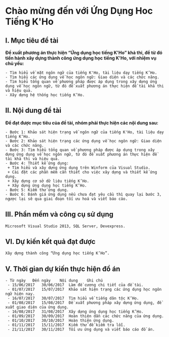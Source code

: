 # Chào mừng đến với Ứng Dụng Hoc Tiếng K'Ho

## I. Mục tiêu đề tài
**Đề xuất phương án thực hiện “Ứng dụng học tiếng K'Ho” khả thi, để từ đó tiến hành xây dựng thành công ứng dụng học tiếng K'Ho, với nhiệm vụ chủ yếu:**
```
- Tìm hiểu về mặt ngôn ngữ của tiếng K'Ho, tài liệu dạy tiếng K’Ho.
- Tìm hiểu các ứng dụng về học ngôn ngữ: Giao diện và các chức năng.
- Tìm hiểu tổng quan về phương pháp được áp dụng trong xây dựng ứng dụng về học ngôn ngữ, từ đó đề xuất phương án thực hiện đề tài khả thi và hiệu quả.
- Xây dựng hệ thống học tiếng K’Ho.
```
## II. Nội dung đề tài
**Để đạt được mục tiêu của đề tài, nhóm phải thực hiện các nội dung sau:**
```
- Bước 1: Khảo sát hiện trạng về ngôn ngữ của tiếng K'Ho, tài liệu dạy tiếng K’Ho.
- Bước 2: Khảo sát hiện trạng các ứng dụng về học ngôn ngữ: Giao diện và các chức năng.
- Bước 3: Tìm hiểu tổng quan về phương pháp được áp dụng trong xây dựng ứng dụng về học ngôn ngữ, từ đó đề xuất phương án thực hiện đề tài khả thi và hiệu quả.
- Bước 4: Thiết kế ứng dụng:
 + Tìm hiểu và xây dựng ứng dụng trên Winform của Visual Studio.
 + Cài đặt các phần mềm cần thiết cho việc xây dựng và thiết kế ứng dụng.
 + Xây dựng cơ sở dữ liệu tiếng K’Ho.
 + Xây dựng ứng dụng học tiếng K’Ho.
- Bước 5: Kiểm thử ứng dụng.
- Bước 6: Đánh giá ứng dụng nếu chưa đạt yêu cầu thì quay lại bước 3, ngược lại sẽ qua giai đoạn tối ưu hoá và viết báo cáo.
```
## III. Phần mềm và công cụ sử dụng
```
Microsoft Visual Studio 2013, SQL Server, Devexpress.
```
## VI. Dự kiến kết quả đạt được
```
Xây dựng thành công “Ứng dụng học tiếng K’Ho”.
```
## V. Thời gian dự kiến thực hiện đồ án
```
- Từ ngày	Đến ngày	Nội dung	Ghi chú
 - 15/06/2017	30/06/2017	Làm đề cương chi tiết của đề tài.	
 - 01/07/2017	15/07/2017	Khảo sát hiện trạng các ứng dụng học ngôn ngữ hiện nay.	
 - 16/07/2017	30/07/2017	Tìm hiểu về tiếng dân tộc K’Ho.	
 - 01/08/2017	15/08/2017	Đề xuất phương pháp xây dựng ứng dụng, đề xuất giao diện của ứng dụng.	
 - 16/08/2017	31/08/2017	Xây dựng ứng dụng học tiếng K’Ho.	
 - 01/09/2017	30/09/2017	Hoàn thiện dần các chức năng của ứng dụng.	
 - 01/10/2017	30/10/2017	Hoàn thiện ứng dụng.	
 - 01/11/2017	15/11/2017	Kiểm thử để kiểm tra lỗi.	
 - 21/11/2017	30/11/2017	Tối ưu ứng dụng và viết báo cáo đồ án.	
```
